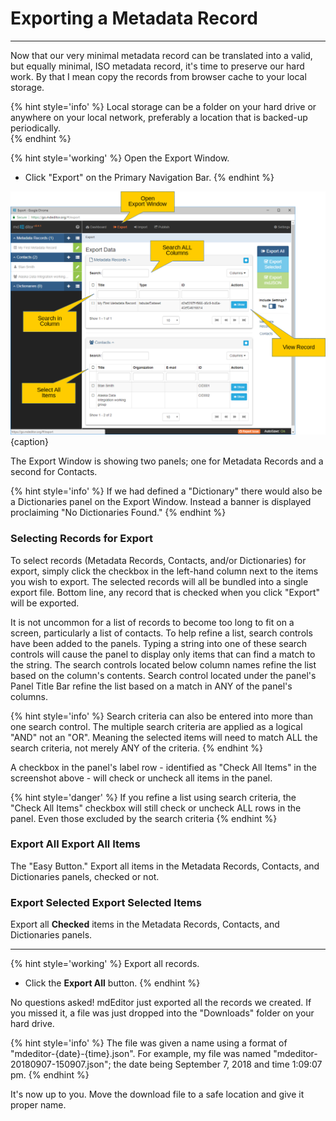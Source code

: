 # Exporting a Metadata Record
---

Now that our very minimal metadata record can be translated into a valid, but equally minimal, ISO metadata record, it's time to preserve our hard work.  By that I mean copy the records from browser cache to your local storage.  

{% hint style='info' %}
  Local storage can be a folder on your hard drive or anywhere on your local network, preferably a location that is backed-up periodically.    
{% endhint %}
 
{% hint style='working' %}
  Open the <span class="md-window">Export Window</span>.
  * Click "Export" on the <span class="md-window">Primary Navigation Bar</span>.
{% endhint %}

![Export Window](/assets/get-started/export-record-1.png){caption}

The <span class="md-window">Export Window</span> is showing two panels; one for <span class="md-panel">Metadata Records</span> and a second for <span class="md-panel">Contacts</span>.  

{% hint style='info' %}
  If we had defined a "Dictionary" there would also be a <span class="md-panel">Dictionaries</span> panel on the <span class="md-window">Export Window</span>.  Instead a banner is displayed proclaiming "No Dictionaries Found." 
{% endhint %}

### Selecting Records for Export

To select records (Metadata Records, Contacts, and/or Dictionaries) for export, simply click the checkbox in the left-hand column next to the items you wish to export.  The selected records will all be bundled into a single export file.  Bottom line, any record that is checked when you click "Export" will be exported.  

It is not uncommon for a list of records to become too long to fit on a screen, particularly a list of contacts.  To help refine a list, search controls have been added to the panels.  Typing a string into one of these search controls will cause the panel to display only items that can find a match to the string.  The search controls located below column names refine the list based on the column's contents.  Search control located under the panel's <span class="md-window">Panel Title Bar</span> refine the list based on a match in ANY of the panel's columns. 

{% hint style='info' %}
  Search criteria can also be entered into more than one search control.  The multiple search criteria are applied as a logical "AND" not an "OR".  Meaning the selected items will need to match ALL the search criteria, not merely ANY of the criteria.
{% endhint %}

A checkbox in the panel's label row - identified as "Check All Items" in the screenshot above - will check or uncheck all items in the panel.  

{% hint style='danger' %}
  If you refine a list using search criteria, the "Check All Items" checkbox will still check or uncheck ALL rows in the panel.  Even those excluded by the search criteria 
{% endhint %}

### <strong class="btn btn-primary btn-xs"> <i class="fa fa-sign-out"> </i> Export All</strong> Export All Items

The "Easy Button."  Export all items in the <span class="md-panel">Metadata Records</span>, <span class="md-panel">Contacts</span>, and <span class="md-panel">Dictionaries</span> panels, checked or not.

### <strong class="btn btn-info btn-xs"> <i class="fa fa-check-square-o"> </i> Export Selected</strong> Export Selected Items

Export all **Checked** items in the <span class="md-panel">Metadata Records</span>, <span class="md-panel">Contacts</span>, and <span class="md-panel">Dictionaries</span> panels.

---

{% hint style='working' %}
  Export all records.
  * Click the <strong class="btn btn-primary btn-xs"> <i class="fa fa-sign-out"> </i> Export All</strong> button.
{% endhint %}

No questions asked!  mdEditor just exported all the records we created.  If you missed it, a file was just dropped into the "Downloads" folder on your hard drive.  

{% hint style='info' %}
  The file was given a name using a format of "mdeditor-{date}-{time}.json".  For example, my file was named "mdeditor-20180907-150907.json"; the date being September 7, 2018 and time 1:09:07 pm. 
{% endhint %} 

It's now up to you.  Move the download file to a safe location and give it proper name.  
